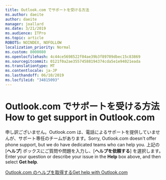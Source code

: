 ```yaml
---
title: Outlook.com でサポートを受ける方法
ms.author: daeite
author: daeite
manager: joallard
ms.date: 3/21/2019
ms.audience: ITPro
ms.topic: article
ROBOTS: NOINDEX, NOFOLLOW
localization_priority: Normal
ms.custom: 8000080
ms.openlocfilehash: 4c44ce5698522f04ae39b3f89709dbec15c83869
ms.sourcegitcommit: 0121f0a2ae35574588194374cda5e1e94021eada
ms.translationtype: MT
ms.contentlocale: ja-JP
ms.lasthandoff: 06/10/2019
ms.locfileid: "34815093"
---
```

# <a name="how-to-get-support-in-outlookcom"></a><span data-ttu-id="787ba-102">Outlook.com でサポートを受ける方法</span><span class="sxs-lookup"><span data-stu-id="787ba-102">How to get support in Outlook.com</span></span>

<span data-ttu-id="787ba-103">申し訳ございません。Outlook.com は、電話によるサポートを提供していませんが、サポート専任のチームがあります。</span><span class="sxs-lookup"><span data-stu-id="787ba-103">Sorry, Outlook.com doesn't offer phone support, but we do have dedicated teams who can help you.</span></span>
<span data-ttu-id="787ba-104">上記の[**ヘルプ**] ボックスにご質問や問題を入力し、[**ヘルプを依頼する**] を選択します。</span><span class="sxs-lookup"><span data-stu-id="787ba-104">Enter your question or describe your issue in the **Help** box above, and then select **Get help**.</span></span>

[<span data-ttu-id="787ba-105">Outlook.com のヘルプを取得する</span><span class="sxs-lookup"><span data-stu-id="787ba-105">Get help with Outlook.com</span></span>](https://support.office.com/article/40676ad0-c831-45ac-a023-5be633be798d)


